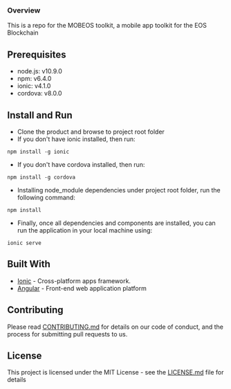 ### Overview

This is a repo for the MOBEOS toolkit, a mobile app toolkit for the EOS Blockchain

## Prerequisites

- node.js: v10.9.0
- npm: v6.4.0
- ionic: v4.1.0
- cordova: v8.0.0

## Install and Run

- Clone the product and browse to project root folder
- If you don't have ionic installed, then run: 
```
npm install -g ionic
```
- If you don't have cordova installed, then run: 
```
npm install -g cordova
```
- Installing node_module dependencies under project root folder, run the following command:
```
npm install
```
- Finally, once all dependencies and components are installed, you can run the application in your local machine using:
```
ionic serve
```

## Built With

* [Ionic](https://ionicframework.com/docs/) - Cross-platform apps framework.
* [Angular](https://maven.apache.org/) - Front-end web application platform

## Contributing

Please read [CONTRIBUTING.md](https://github.com/Takafuly/mobeos/blob/master/CONTRIBUTING.md) for details on our code of conduct, and the process for submitting pull requests to us.

## License

This project is licensed under the MIT License - see the [LICENSE.md](LICENSE) file for details
